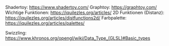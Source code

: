 Shadertoy: https://www.shadertoy.com/
Graphtoy: https://graphtoy.com/
Wichtige Funktionen: https://iquilezles.org/articles/
2D Funktionen (Distanz): https://iquilezles.org/articles/distfunctions2d/
Farbpalette: https://iquilezles.org/articles/palettes/

Swizzling: https://www.khronos.org/opengl/wiki/Data_Type_(GLSL)#Basic_types